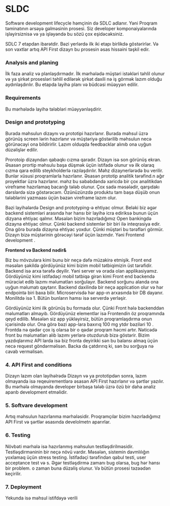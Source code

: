 # SLDC

Software development lifecycle həmçinin də SDLC adlanır. Yəni Proqram təminatının ərsəyə gəlməsinin prosesi. Siz developer komponaiyalarında işləyirsiznisə və ya işləyəndə bu sözü çox eşidəcəksiniz.

SDLC 7 etapdan ibarətdir. Bəzi yerlərdə ilk iki etapı birlikdə göstərirlər. Və son vaxtlar artıq API First dizayn bu prosesin əsas hissəini təşkil edir.

### Analysis and planing

İlk faza analiz və planlaşdırmadır.  İlk mərhələdə müştəri istəkləri təhlil olunur və ya şirkət prosesləri təhlil edilərək şirkət daxili nə iş görmək lazım olduğu aydınlaşdırılır. Bu etapda layihə planı və büdcəsi müəyyən edilir.

### Requirements

Bu mərhələdə layihə tələbləri müəyyənləşdirir.&#x20;

### &#x20;Design and prototyping

Burada məhsulun dizaynı və prototipi hazırlanır. Burada məhsul üzrə görünüş screen lərin hazırlanır və müştəriyə göstərilib məhsulun necə görünəcəyi ona bildirirlir. Lazım olduqda feedbacklar alınıb ona uyğun düzəlişlər edilir.

Prorotoip dizayndan qabaqkı cızma qaradır. Dizayn isə son görünüş ekran. Əsasən prortip məhsulu başa düşmək üçün istifadə olunur və ilk olaraq cızma qara edilib steykholderlə razılaşdırılır. Məhz dizaynerlərədə bu verilir. Bunlar xüsusi proqramlarla hazırlanır. Əsasən prototip analitik tərəfind.n ağır proyektlər üzrə hazırlanır. məhz bu səbəbdəndə xaricdə bir çox analitikdən vireframe hazırlamaq bacarığı tələb olunur. Çox sadə məsələdir, qarşıdakı dərslərdə sizə göstərəcəm. Özünüzünzdə produktu tam başa düşüb onun tələblərini yazmaası üçün bəzən vireframe lazım olur.

Bəzi layihələrdə Design and prototyping-ə ehtiyac olmur. Beləki biz əgər backend sistemləri arasında hər hansı bir layihə icra ediriksə bunun üçün dizyana ehtiyac qalmır. Məsələn bizim hazırladığımız Open bankingdə dizayna ehtiyac olmur. Çünki backend sistemlər bir biri ilə inteqrasiya edir. Ona görə burada dizayna ehtiyac yoxdur. Çünki müştəri bu tərəfləri görmür. Dizayn bizə müştərinin görəcəyi tərəf üçün lazımdır. Yəni Frontend development .

**Frontend və Backend nədir&**

Biz bu mövzulara kimi bunu bir neçə dəfə müzakirə etmişik. Front end məsələn şəkildə gördüyünüz kimi bizim mobil tətbiqimizin üst tərəfidir. Backend isə arxa tərəfə deyilir. Yəni server və orada olan applikasiyamız. Gördüyünüz kimi istifadəçi mobil tətbiqə girən kimi Front end backendə müraciət edib lazımı məlumatları sorğulayır.  Backend sorğunu alanda ona uyğun məlumatı qaytarır. Backend daxilində bir neçə application olur və hər endpointə biri baxa bilir. Microservisdə hər app-ın arxasında bir DB dayanır. Monilitdə isə 1. Bütün bunların hamsı isə serverdə yerləşir.

Gördüyünüz kimi ilk görünüş bu formada olur. Çünki Front hələ backenddən məlumatları almayıb. Gördüyünüz elementlər isə Frontendin öz proqramında qeyd edilib. Məsələn siz app yükləyirsiz, bütün proqramlaşdırma onun içərisində olur. Ona görə bəzi app-lara baxırıq 100 mg ytdır bəziləri 10 . Frontda nə qədər çox iş olarsa bir o qədər proqram həcmi artır. Nəticədə front bu məlumatları alıb lazımı yerlərə otuzdurub bizə göstərir. Bizim yazdıqlarımız API larda isə biz fronta deyirikki sən bu balansı almaq üçün necə request göndərməlisən. Backa da çatdırırıq ki, sən bu sorğuya nə cavab verməlisən.

### 4. API First and conditions

Dizayn lazım olan layihəlrədə Dizayn və ya prototipdən sonra, lazım olmayanda isə reqeuirementlərə əsasən API First hazırlanır və şərtlər yazılır. Bu mərhələ olmayanda developer birbaşa tələb üzrə özü bir daha analiz aparıb development etməlidir.

### 5. Softvare development

Artıq məhsulun hazırlanma mərhələsidir. Proqramçılar bizim hazırladığımız API First və şərtlər əsasında develolmetn aparırlar.

### 6. Testing

Növbəti mərhələ isə hazırlanmış məhsulun testləşdirilməsidir. Testləşdirməninin bir neçə növü vardır. Məsələn, sistemin davmlılığın yoxlamaq üçün stress testing. İstifadəçi tərəfindən qəbul testi, user acceptance test və s. Əgər testləşdirmə zamanı bug olarsa, bug hər hansı bir problem. o zaman buna düzəliş olunur. Və bütün prosesi təzəədən keçirilir.

### 7. Deployment

Yekunda isə məhsul istifdəyə verili
